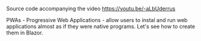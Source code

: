 Source code accompanying the video https://youtu.be/-aLbUderrus

PWAs - Progressive Web Applications - allow users to instal and run web applications almost as if they were native programs. Let's see how to create them in Blazor.
